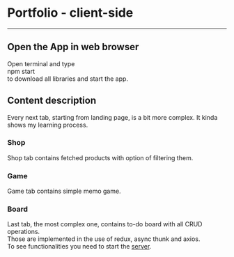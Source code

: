 # Portfolio - client-side

---

## Open the App in web browser

Open terminal and type \
npm start \
to download all libraries and start the app.

## Content description

Every next tab, starting from landing page, is a bit more complex. It kinda shows my learning process.

### Shop

Shop tab contains fetched products with option of filtering them.

### Game

Game tab contains simple memo game.

### Board

Last tab, the most complex one, contains to-do board with all CRUD operations. \
Those are implemented in the use of redux, async thunk and axios. \
To see functionalities you need to start the [server](../portfolio-api/README.md).
